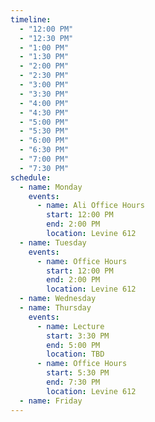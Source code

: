 ```yaml
---
timeline:
  - "12:00 PM"
  - "12:30 PM"
  - "1:00 PM"
  - "1:30 PM"
  - "2:00 PM"
  - "2:30 PM"
  - "3:00 PM"
  - "3:30 PM"
  - "4:00 PM"
  - "4:30 PM"
  - "5:00 PM"
  - "5:30 PM"
  - "6:00 PM"
  - "6:30 PM"
  - "7:00 PM"
  - "7:30 PM"
schedule:
  - name: Monday
    events:
      - name: Ali Office Hours
        start: 12:00 PM
        end: 2:00 PM
        location: Levine 612
  - name: Tuesday
    events:
      - name: Office Hours
        start: 12:00 PM
        end: 2:00 PM
        location: Levine 612
  - name: Wednesday
  - name: Thursday
    events:
      - name: Lecture
        start: 3:30 PM
        end: 5:00 PM
        location: TBD
      - name: Office Hours
        start: 5:30 PM
        end: 7:30 PM
        location: Levine 612
  - name: Friday
---
```

